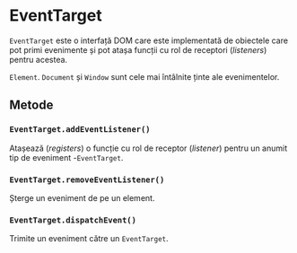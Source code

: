 # EventTarget

`EventTarget` este o interfață DOM care este implementată de obiectele care pot primi evenimente și pot atașa funcții cu rol de receptori (*listeners*) pentru acestea.

`Element`. `Document` și `Window` sunt cele mai întâlnite ținte ale evenimentelor.

## Metode

### `EventTarget.addEventListener()`

Atașează (*registers*) o funcție cu rol de receptor (*listener*) pentru un anumit tip de eveniment -`EventTarget`.

### `EventTarget.removeEventListener()`

Șterge un eveniment de pe un element.

### `EventTarget.dispatchEvent()`

Trimite un eveniment către un `EventTarget`.
